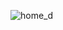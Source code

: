 ![home_d](https://user-images.githubusercontent.com/23361796/55868836-fd109f80-5ba4-11e9-9165-b8c8b5a76fb7.png)

